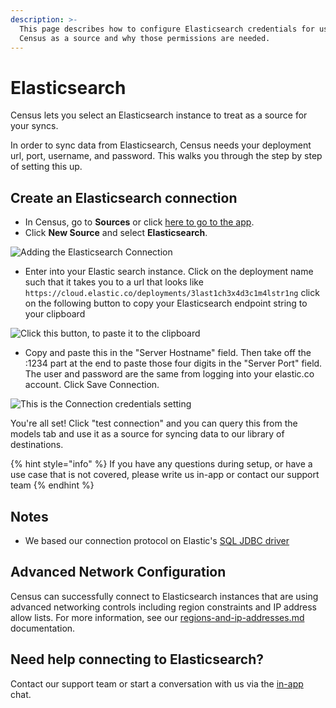 ```yaml
---
description: >-
  This page describes how to configure Elasticsearch credentials for use by
  Census as a source and why those permissions are needed.
---
```


# Elasticsearch

Census lets you select an Elasticsearch instance to treat as a source for your syncs.

In order to sync data from Elasticsearch, Census needs your deployment url, port, username, and password. This walks you through the step by step of setting this up.

## Create an Elasticsearch connection

* In Census, go to **Sources** or click [here to go to the app](https://app.getcensus.com/sources).
* Click **New Source** and select **Elasticsearch**.

![Adding the Elasticsearch Connection](../../.gitbook/assets/Elasticsearch.png)

* Enter into your Elastic search instance. Click on the deployment name such that it takes you to a url that looks like `https://cloud.elastic.co/deployments/3last1ch3x4d3c1m4lstr1ng` click on the following button to copy your Elasticsearch endpoint string to your clipboard

![Click this button, to paste it to the clipboard](<../../.gitbook/assets/Screen Shot 2021-11-02 at 3.56.57 PM.png>)

* Copy and paste this in the "Server Hostname" field. Then take off the :1234 part at the end to paste those four digits in the "Server Port" field. The user and password are the same from logging into your elastic.co account. Click Save Connection.

![This is the Connection credentials setting](<../../.gitbook/assets/Screen Shot 2021-11-02 at 4.58.44 PM.png>)

You're all set! Click "test connection" and you can query this from the models tab and use it as a source for syncing data to our library of destinations.

{% hint style="info" %}
If you have any questions during setup, or have a use case that is not covered, please write us in-app or contact our support team
{% endhint %}

## Notes

* We based our connection protocol on Elastic's [SQL JDBC driver](https://www.elastic.co/guide/en/elasticsearch/reference/current/sql-jdbc.html)

## Advanced Network Configuration

Census can successfully connect to Elasticsearch instances that are using advanced networking controls including region constraints and IP address allow lists. For more information, see our [regions-and-ip-addresses.md](../../misc/security-and-privacy/regions-and-ip-addresses.md "mention") documentation.

## Need help connecting to Elasticsearch?

Contact our support team or start a conversation with us via the [in-app](https://app.getcensus.com) chat.
